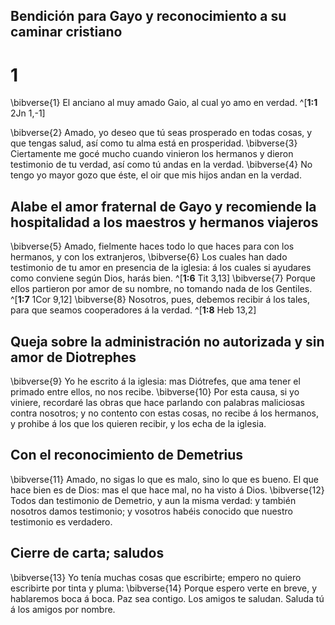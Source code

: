 ## Bendición para Gayo y reconocimiento a su caminar cristiano
# 1 
\bibverse{1} El anciano al muy amado Gaio, al cual yo amo en verdad. ^[**1:1** 2Jn 1,-1] 


\bibverse{2} Amado, yo deseo que tú seas prosperado en todas cosas, y que tengas salud, así como tu alma está en prosperidad. \bibverse{3} Ciertamente me gocé mucho cuando vinieron los hermanos y dieron testimonio de tu verdad, así como tú andas en la verdad. \bibverse{4} No tengo yo mayor gozo que éste, el oir que mis hijos andan en la verdad. 

## Alabe el amor fraternal de Gayo y recomiende la hospitalidad a los maestros y hermanos viajeros
\bibverse{5} Amado, fielmente haces todo lo que haces para con los hermanos, y con los extranjeros, \bibverse{6} Los cuales han dado testimonio de tu amor en presencia de la iglesia: á los cuales si ayudares como conviene según Dios, harás bien. ^[**1:6** Tit 3,13] \bibverse{7} Porque ellos partieron por amor de su nombre, no tomando nada de los Gentiles. ^[**1:7** 1Cor 9,12] \bibverse{8} Nosotros, pues, debemos recibir á los tales, para que seamos cooperadores á la verdad. ^[**1:8** Heb 13,2] 
  

## Queja sobre la administración no autorizada y sin amor de Diotrephes
\bibverse{9} Yo he escrito á la iglesia: mas Diótrefes, que ama tener el primado entre ellos, no nos recibe. \bibverse{10} Por esta causa, si yo viniere, recordaré las obras que hace parlando con palabras maliciosas contra nosotros; y no contento con estas cosas, no recibe á los hermanos, y prohibe á los que los quieren recibir, y los echa de la iglesia. 

## Con el reconocimiento de Demetrius
\bibverse{11} Amado, no sigas lo que es malo, sino lo que es bueno. El que hace bien es de Dios: mas el que hace mal, no ha visto á Dios. \bibverse{12} Todos dan testimonio de Demetrio, y aun la misma verdad: y también nosotros damos testimonio; y vosotros habéis conocido que nuestro testimonio es verdadero. 

## Cierre de carta; saludos
\bibverse{13} Yo tenía muchas cosas que escribirte; empero no quiero escribirte por tinta y pluma: \bibverse{14} Porque espero verte en breve, y hablaremos boca á boca. Paz sea contigo. Los amigos te saludan. Saluda tú á los amigos por nombre. 